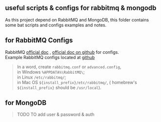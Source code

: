## useful scripts & configs for rabbitmq & mongodb  
As this project depend on RabbitMQ and MongoDB, this folder contains some bat scripts and configs examples and notes.  

## for RabbitMQ Configs  
RabbitMQ [official doc](https://www.rabbitmq.com/configure.html) , [official doc on github](https://github.com/rabbitmq/rabbitmq-website/blob/66c4d8a9123e9e7a4f785b485e2b9834e572956d/site/) for configs.  
Example RabbitMQ configs located at [github](https://github.com/rabbitmq/rabbitmq-server/tree/v3.9.x/deps/rabbit/docs)  
> In a word, create `rabbitmq.conf` or `advanced.config`,  
in Windows	`%APPDATA%\RabbitMQ\`;  
in Linux `/etc/rabbitmq/`;  
in Mac OS `${install_prefix}/etc/rabbitmq/`, ( homebrew's `${install_prefix}` should be  `/usr/local`).  

## for MongoDB  
> TODO
> TO add user & password & auth


